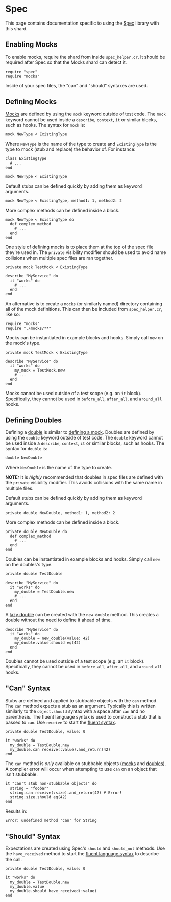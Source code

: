 # Spec

This page contains documentation specific to using the [Spec](https://crystal-lang.org/reference/1.10/guides/testing.html) library with this shard.

## Enabling Mocks

To enable mocks, require the shard from inside `spec_helper.cr`.
It should be required after Spec so that the Mocks shard can detect it.

<!-- no-spec -->
```crystal
require "spec"
require "mocks"
```

Inside of your spec files, the "can" and "should" syntaxes are used.

## Defining Mocks

[Mocks](mocks.md) are defined by using the `mock` keyword outside of test code.
The `mock` keyword cannot be used inside a `describe`, `context`, `it` or similar blocks, such as hooks.
The syntax for `mock` is:

<!-- no-spec -->
```crystal
mock NewType < ExistingType
```

Where `NewType` is the name of the type to create and `ExistingType` is the type to mock (stub and replace) the behavior of.
For instance:

```crystal
class ExistingType
  # ...
end

mock NewType < ExistingType
```

Default stubs can be defined quickly by adding them as keyword arguments.

<!-- continue-spec -->
```crystal
mock NewType < ExistingType, method1: 1, method2: 2
```

More complex methods can be defined inside a block.

<!-- continue-spec -->
```crystal
mock NewType < ExistingType do
  def complex_method
    # ...
  end
end
```

One style of defining mocks is to place them at the top of the spec file they're used in.
The `private` visibility modifier should be used to avoid name collisions when multiple spec files are ran together.

<!-- continue-spec -->
```crystal
private mock TestMock < ExistingType

describe "MyService" do
  it "works" do
    # ...
  end
end
```

An alternative is to create a `mocks` (or similarly named) directory containing all of the mock definitions.
This can then be included from `spec_helper.cr`, like so:

<!-- no-spec -->
```crystal
require "mocks"
require "./mocks/**"
```

Mocks can be instantiated in example blocks and hooks.
Simply call `new` on the mock's type.

<!-- continue-spec -->
```crystal
private mock TestMock < ExistingType

describe "MyService" do
  it "works" do
    my_mock = TestMock.new
    # ...
  end
end
```

Mocks cannot be used outside of a test scope (e.g. an `it` block).
Specifically, they cannot be used in `before_all`, `after_all`, and `around_all` hooks.

## Defining Doubles

Defining a [double](doubles.md) is similar to [defining a mock](#defining-mocks).
Doubles are defined by using the `double` keyword outside of test code.
The `double` keyword cannot be used inside a `describe`, `context`, `it` or similar blocks, such as hooks.
The syntax for `double` is:

```crystal
double NewDouble
```

Where `NewDouble` is the name of the type to create.

**NOTE:** It is *highly* recommended that doubles in spec files are defined with the `private` visibility modifier.
This avoids collisions with the same name in multiple files.

Default stubs can be defined quickly by adding them as keyword arguments.

<!-- continue-spec -->
```crystal
private double NewDouble, method1: 1, method2: 2
```

More complex methods can be defined inside a block.

<!-- continue-spec -->
```crystal
private double NewDouble do
  def complex_method
    # ...
  end
end
```

Doubles can be instantiated in example blocks and hooks.
Simply call `new` on the doubles's type.

```crystal
private double TestDouble

describe "MyService" do
  it "works" do
    my_double = TestDouble.new
    # ...
  end
end
```

A [lazy double](doubles.md#lazy-doubles) can be created with the `new_double` method.
This creates a double without the need to define it ahead of time.

```crystal
describe "MyService" do
  it "works" do
    my_double = new_double(value: 42)
    my_double.value.should eq(42)
  end
end
```

Doubles cannot be used outside of a test scope (e.g. an `it` block).
Specifically, they cannot be used in `before_all`, `after_all`, and `around_all` hooks.

## "Can" Syntax

Stubs are defined and applied to stubbable objects with the `can` method.
The `can` method expects a stub as an argument.
Typically this is written similarly to the `object.should` syntax with a space after `can` and no parenthesis.
The fluent language syntax is used to construct a stub that is passed to `can`.
Use `receive` to start the [fluent syntax](stubs.md#fluent-language).

```crystal
private double TestDouble, value: 0

it "works" do
  my_double = TestDouble.new
  my_double.can receive(:value).and_return(42)
end
```

The `can` method is *only* available on stubbable objects ([mocks](#defining-mocks) and [doubles](#defining-doubles)).
A compiler error will occur when attempting to use `can` on an object that isn't stubbable.

<!-- no-spec -->
```crystal
it "can't stub non-stubbable objects" do
  string = "foobar"
  string.can receive(:size).and_return(42) # Error!
  string.size.should eq(42)
end
```

Results in:

    Error: undefined method 'can' for String

## "Should" Syntax

Expectations are created using Spec's `should` and `should_not` methods.
Use the `have_received` method to start the [fluent language syntax](expectations.md#fluent-language) to describe the call.

```crystal
private double TestDouble, value: 0

it "works" do
  my_double = TestDouble.new
  my_double.value
  my_double.should have_received(:value)
end
```